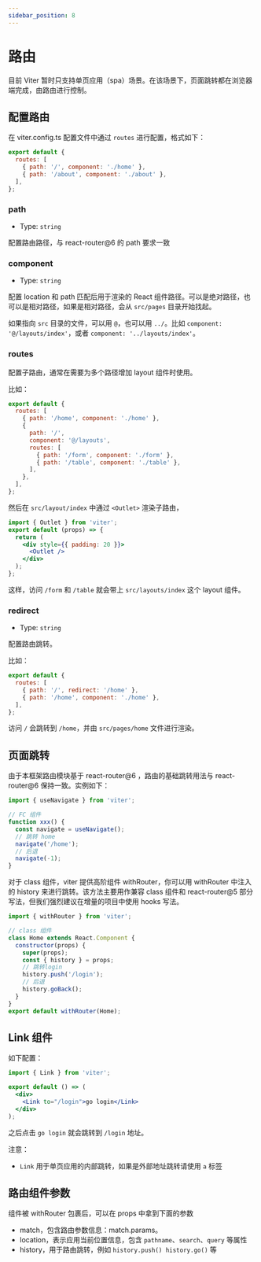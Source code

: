 ```yaml
---
sidebar_position: 8
---
```


# 路由

目前 Viter 暂时只支持单页应用（spa）场景。在该场景下，页面跳转都在浏览器端完成，由路由进行控制。

## 配置路由

在 viter.config.ts 配置文件中通过 `routes` 进行配置，格式如下：

```js
export default {
  routes: [
    { path: '/', component: './home' },
    { path: '/about', component: './about' },
  ],
};
```

### path

- Type: `string`

配置路由路径，与 react-router@6 的 path 要求一致

### component

- Type: `string`

配置 location 和 path 匹配后用于渲染的 React 组件路径。可以是绝对路径，也可以是相对路径，如果是相对路径，会从 `src/pages` 目录开始找起。

如果指向 `src` 目录的文件，可以用 `@`，也可以用 `../`。比如 `component: '@/layouts/index'`，或者 `component: '../layouts/index'`。

### routes

配置子路由，通常在需要为多个路径增加 layout 组件时使用。

比如：

```js
export default {
  routes: [
    { path: '/home', component: './home' },
    {
      path: '/',
      component: '@/layouts',
      routes: [
        { path: '/form', component: './form' },
        { path: '/table', component: './table' },
      ],
    },
  ],
};
```

然后在 `src/layout/index` 中通过 `<Outlet>` 渲染子路由，

```jsx
import { Outlet } from 'viter';
export default (props) => {
  return (
    <div style={{ padding: 20 }}>
      <Outlet />
    </div>
  );
};
```

这样，访问 `/form` 和 `/table` 就会带上 `src/layouts/index` 这个 layout 组件。

### redirect

- Type: `string`

配置路由跳转。

比如：

```js
export default {
  routes: [
    { path: '/', redirect: '/home' },
    { path: '/home', component: './home' },
  ],
};
```

访问 `/` 会跳转到 `/home`，并由 `src/pages/home` 文件进行渲染。

## 页面跳转

由于本框架路由模块基于 react-router@6 ，路由的基础跳转用法与 react-router@6 保持一致。实例如下：

```js
import { useNavigate } from 'viter';

// FC 组件
function xxx() {
  const navigate = useNavigate();
  // 跳转 home
  navigate('/home');
  // 后退
  navigate(-1);
}
```

对于 class 组件，viter 提供高阶组件 withRouter，你可以用 withRouter 中注入的 history 来进行跳转。该方法主要用作兼容 class 组件和 react-router@5 部分写法，但我们强烈建议在增量的项目中使用 hooks 写法。

```js
import { withRouter } from 'viter';

// class 组件
class Home extends React.Component {
  constructor(props) {
    super(props);
    const { history } = props;
    // 跳转login
    history.push('/login');
    // 后退
    history.goBack();
  }
}
export default withRouter(Home);
```

## Link 组件

如下配置：

```jsx
import { Link } from 'viter';

export default () => (
  <div>
    <Link to="/login">go login</Link>
  </div>
);
```

之后点击 `go login` 就会跳转到 `/login` 地址。

注意：

- `Link` 用于单页应用的内部跳转，如果是外部地址跳转请使用 `a` 标签

## 路由组件参数

组件被 withRouter 包裹后，可以在 props 中拿到下面的参数

- match，包含路由参数信息：match.params。
- location，表示应用当前位置信息，包含 `pathname`、`search`、`query` 等属性
- history，用于路由跳转，例如 `history.push() history.go()` 等
